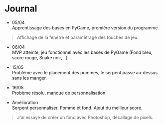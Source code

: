 # Journal

 - 05/04  
Apprentissage des bases en PyGame, première version du programme.
> Affichage de la fênetre et paramètrage des touches de jeu. 

 - 06/04  
MVP atteinte, jeu fonctionnel avec les bases de PyGame (Fond bleu, score rouge, Snake noir,...) 

 - 15/05  
Problème avec le placement des pommes, le serpent passe au-dessus sans les manger. 

 - 16/05  
Probème résolu, manque de personnalisation. 

 - Amélioration  
Serpent personnaliser, Pomme et fond.
Ajout du meilleur score.
> J'ai essayé de créer un fond avec Photoshop, décallage de pixels.
